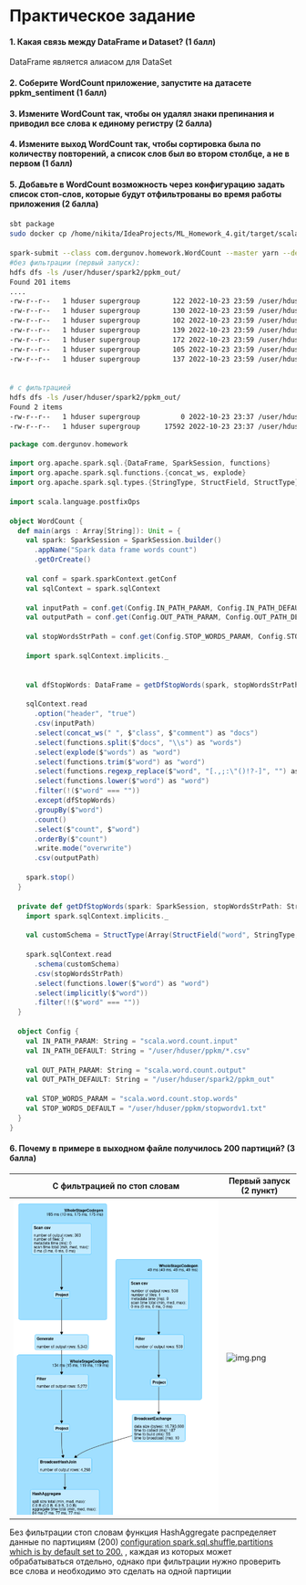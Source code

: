 # Практическое задание


#### 1. Какая связь между DataFrame и Dataset? (1 балл)
DataFrame является алиасом для DataSet<Row>
#### 2. Соберите WordCount приложение, запустите на датасете ppkm_sentiment (1 балл)
#### 3. Измените WordCount так, чтобы он удалял знаки препинания и приводил все слова к единому регистру (2 балла)
#### 4. Измените выход WordCount так, чтобы сортировка была по количеству повторений, а список слов был во втором столбце, а не в первом (1 балл)
#### 5. Добавьте в WordCount возможность через конфигурацию задать список стоп-слов, которые будут отфильтрованы во время работы приложения (2 балла)
```sh
sbt package
sudo docker cp /home/nikita/IdeaProjects/ML_Homework_4.git/target/scala-2.11/ml_homework_4_2.11-0.1.0-SNAPSHOT.jar  0fa82b0b1f16:/home/hduser/

spark-submit --class com.dergunov.homework.WordCount --master yarn --deploy-mode cluster ml_homework_4_2.11-0.1.0-SNAPSHOT.jar
#без фильтрации (первый запуск):
hdfs dfs -ls /user/hduser/spark2/ppkm_out/
Found 201 items
....
-rw-r--r--   1 hduser supergroup        122 2022-10-23 23:59 /user/hduser/spark_wit_exqwe/ppkm_out/part-00193-709c6ba3-43a5-4d03-b152-e793ea8e9cd3-c000.csv
-rw-r--r--   1 hduser supergroup        130 2022-10-23 23:59 /user/hduser/spark_wit_exqwe/ppkm_out/part-00194-709c6ba3-43a5-4d03-b152-e793ea8e9cd3-c000.csv
-rw-r--r--   1 hduser supergroup        102 2022-10-23 23:59 /user/hduser/spark_wit_exqwe/ppkm_out/part-00195-709c6ba3-43a5-4d03-b152-e793ea8e9cd3-c000.csv
-rw-r--r--   1 hduser supergroup        139 2022-10-23 23:59 /user/hduser/spark_wit_exqwe/ppkm_out/part-00196-709c6ba3-43a5-4d03-b152-e793ea8e9cd3-c000.csv
-rw-r--r--   1 hduser supergroup        172 2022-10-23 23:59 /user/hduser/spark_wit_exqwe/ppkm_out/part-00197-709c6ba3-43a5-4d03-b152-e793ea8e9cd3-c000.csv
-rw-r--r--   1 hduser supergroup        105 2022-10-23 23:59 /user/hduser/spark_wit_exqwe/ppkm_out/part-00198-709c6ba3-43a5-4d03-b152-e793ea8e9cd3-c000.csv
-rw-r--r--   1 hduser supergroup        137 2022-10-23 23:59 /user/hduser/spark_wit_exqwe/ppkm_out/part-00199-709c6ba3-43a5-4d03-b152-e793ea8e9cd3-c000.csv


# с фильтрацией
hdfs dfs -ls /user/hduser/spark2/ppkm_out/
Found 2 items
-rw-r--r--   1 hduser supergroup          0 2022-10-23 23:37 /user/hduser/spark2/ppkm_out/_SUCCESS
-rw-r--r--   1 hduser supergroup      17592 2022-10-23 23:37 /user/hduser/spark2/ppkm_out/part-00000-8c4f81f8-30ea-42b8-96f1-dea848e5cc05-c000.csv

```

```scala
package com.dergunov.homework

import org.apache.spark.sql.{DataFrame, SparkSession, functions}
import org.apache.spark.sql.functions.{concat_ws, explode}
import org.apache.spark.sql.types.{StringType, StructField, StructType}

import scala.language.postfixOps

object WordCount {
  def main(args : Array[String]): Unit = {
    val spark: SparkSession = SparkSession.builder()
      .appName("Spark data frame words count")
      .getOrCreate()

    val conf = spark.sparkContext.getConf
    val sqlContext = spark.sqlContext

    val inputPath = conf.get(Config.IN_PATH_PARAM, Config.IN_PATH_DEFAULT)
    val outputPath = conf.get(Config.OUT_PATH_PARAM, Config.OUT_PATH_DEFAULT)

    val stopWordsStrPath = conf.get(Config.STOP_WORDS_PARAM, Config.STOP_WORDS_DEFAULT)

    import spark.sqlContext.implicits._


    val dfStopWords: DataFrame = getDfStopWords(spark, stopWordsStrPath)

    sqlContext.read
      .option("header", "true")
      .csv(inputPath)
      .select(concat_ws(" ", $"class", $"comment") as "docs")
      .select(functions.split($"docs", "\\s") as "words")
      .select(explode($"words") as "word")
      .select(functions.trim($"word") as "word")
      .select(functions.regexp_replace($"word", "[.,;:\"()!?-]", "") as "word")
      .select(functions.lower($"word") as "word")
      .filter(!($"word" === ""))
      .except(dfStopWords)
      .groupBy($"word")
      .count()
      .select($"count", $"word")
      .orderBy($"count")
      .write.mode("overwrite")
      .csv(outputPath)

    spark.stop()
  }

  private def getDfStopWords(spark: SparkSession, stopWordsStrPath: String): DataFrame = {
    import spark.sqlContext.implicits._

    val customSchema = StructType(Array(StructField("word", StringType, nullable = true)))

    spark.sqlContext.read
      .schema(customSchema)
      .csv(stopWordsStrPath)
      .select(functions.lower($"word") as "word")
      .select(implicitly($"word"))
      .filter(!($"word" === ""))
  }

  object Config {
    val IN_PATH_PARAM: String = "scala.word.count.input"
    val IN_PATH_DEFAULT: String = "/user/hduser/ppkm/*.csv"

    val OUT_PATH_PARAM: String = "scala.word.count.output"
    val OUT_PATH_DEFAULT: String = "/user/hduser/spark2/ppkm_out"

    val STOP_WORDS_PARAM = "scala.word.count.stop.words"
    val STOP_WORDS_DEFAULT = "/user/hduser/ppkm/stopwordv1.txt"
  }
}

```
#### 6. Почему в примере в выходном файле получилось 200 партиций? (3 балла)

| С фильтрацией по стоп словам    | Первый запуск (2 пункт) |
|---------------------------------|-------------------------|
| ![img.png](with_stopwords.png)  | ![img.png](img.png)     |

Без фильтрации стоп словам функция HashAggregate распределяет данные по партициям (200) 
[configuration spark.sql.shuffle.partitions which is by default set to 200.](https://sparkbyexamples.com/spark/spark-shuffle-partitions/)
, каждая из которых может обрабатываться отдельно, однако при фильтрации нужно проверить все слова и необходимо 
это сделать на одной партиции
